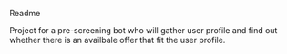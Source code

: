 Readme

Project for a pre-screening bot who will gather user profile and find out whether there is an availbale offer that fit the user profile.
